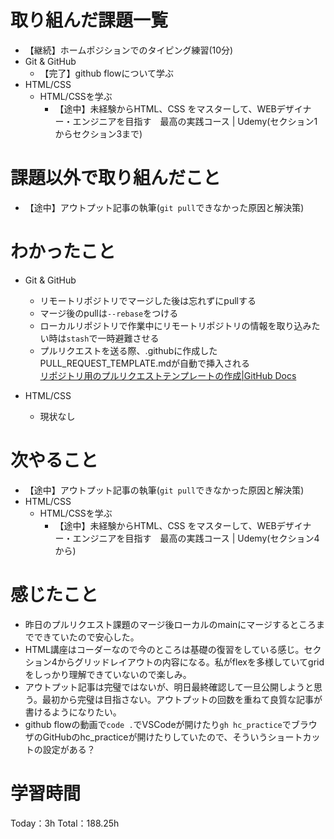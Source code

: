 # 取り組んだ課題一覧
- 【継続】ホームポジションでのタイピング練習(10分)
- Git & GitHub
    - 【完了】github flowについて学ぶ
- HTML/CSS
  - HTML/CSSを学ぶ
    - 【途中】未経験からHTML、CSS をマスターして、WEBデザイナー・エンジニアを目指す　最高の実践コース | Udemy(セクション1からセクション3まで)

# 課題以外で取り組んだこと
- 【途中】アウトプット記事の執筆(`git pull`できなかった原因と解決策)

# わかったこと
- Git & GitHub
  - リモートリポジトリでマージした後は忘れずにpullする
  - マージ後のpullは`--rebase`をつける
  - ローカルリポジトリで作業中にリモートリポジトリの情報を取り込みたい時は`stash`で一時避難させる
  - プルリクエストを送る際、.githubに作成したPULL_REQUEST_TEMPLATE.mdが自動で挿入される  
  [リポジトリ用のプルリクエストテンプレートの作成|GitHub Docs](https://docs.github.com/ja/communities/using-templates-to-encourage-useful-issues-and-pull-requests/creating-a-pull-request-template-for-your-repository)

- HTML/CSS
  - 現状なし

# 次やること
- 【途中】アウトプット記事の執筆(`git pull`できなかった原因と解決策)
- HTML/CSS
  - HTML/CSSを学ぶ
    - 【途中】未経験からHTML、CSS をマスターして、WEBデザイナー・エンジニアを目指す　最高の実践コース | Udemy(セクション4から)

# 感じたこと
- 昨日のプルリクエスト課題のマージ後ローカルのmainにマージするところまでできていたので安心した。
- HTML講座はコーダーなので今のところは基礎の復習をしている感じ。セクション4からグリッドレイアウトの内容になる。私がflexを多様していてgridをしっかり理解できていないので楽しみ。
- アウトプット記事は完璧ではないが、明日最終確認して一旦公開しようと思う。最初から完璧は目指さない。アウトプットの回数を重ねて良質な記事が書けるようになりたい。
- github flowの動画で`code .`でVSCodeが開けたり`gh hc_practice`でブラウザのGitHubのhc_practiceが開けたりしていたので、そういうショートカットの設定がある？

# 学習時間
Today：3h Total：188.25h
